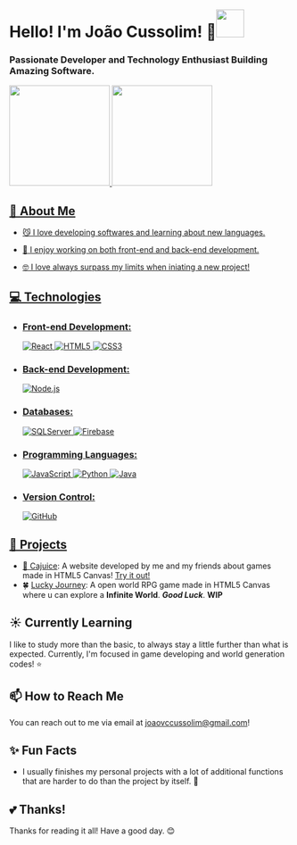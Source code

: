 # Hello! I'm João Cussolim! 🫵<img src="https://github.com/user-attachments/assets/3c4f89d4-6be2-41fd-a023-7e8525bb922b" width="50" height="50">

### Passionate Developer and Technology Enthusiast Building Amazing Software.

<div>
<a href="https://github.com/JoaoCussolim">
<img loading="lazy" height="180em" src="https://github-readme-stats.vercel.app/api/top-langs/?username=JoaoCussolim&layout=compact&langs_count=7&theme=dracula"/>
<img loading="lazy" height="180em" src="https://github-readme-stats.vercel.app/api?username=JoaoCussolim&show_icons=true&theme=dracula&include_all_commits=true&count_private=true"/>
</div>

## 🚀 About Me

- 😼 I love developing softwares and learning about new languages.<br>

- 🔗 I enjoy working on both front-end and back-end development.<br>

- 🤓 I love always surpass my limits when iniating a new project!<br>

## 💻 Technologies

- ### Front-end Development: <br>
  ![React](https://img.shields.io/badge/React-61DAFB?style=for-the-badge&logo=react&logoColor=black)
  ![HTML5](https://img.shields.io/badge/HTML5-E34F26?style=for-the-badge&logo=html5&logoColor=white)
  ![CSS3](https://img.shields.io/badge/CSS3-1572B6?style=for-the-badge&logo=css3&logoColor=white)

- ### Back-end Development: <br>
  ![Node.js](https://img.shields.io/badge/Node.js-339933?style=for-the-badge&logo=node.js&logoColor=white)

- ### Databases: <br>
  ![SQLServer](https://img.shields.io/badge/Microsoft_SQL_Server-CC2927?style=for-the-badge&logo=microsoft-sql-server&logoColor=white)
  ![Firebase](https://img.shields.io/badge/Firebase-FFCA28?style=for-the-badge&logo=firebase&logoColor=black)

- ### Programming Languages: <br>
  ![JavaScript](https://img.shields.io/badge/JavaScript-F7DF1E?style=for-the-badge&logo=javascript&logoColor=black)
  ![Python](https://img.shields.io/badge/Python-3776AB?style=for-the-badge&logo=python&logoColor=white)
  ![Java](https://img.shields.io/badge/Java-007396?style=for-the-badge&logo=java&logoColor=white)

- ### Version Control: <br>
  ![GitHub](https://img.shields.io/badge/GitHub-181717?style=for-the-badge&logo=github&logoColor=white)

## 🔭 Projects

- 🥭 [Cajuice](https://github.com/JoaoCussolim/Cajuice): A website developed by me and my friends about games made in HTML5 Canvas! [Try it out!](https://cajuice.vercel.app/)
- 🍀 [Lucky Journey](https://github.com/JoaoCussolim/Lucky-Journey): A open world RPG game made in HTML5 Canvas where u can explore a **Infinite World**. ***Good Luck***. **WIP**

## ☀️ Currently Learning

I like to study more than the basic, to always stay a little further than what is expected. Currently, I'm focused in game developing and world generation codes! ⭐

## 📫 How to Reach Me

You can reach out to me via email at [joaovccussolim@gmail.com](mailto:joaovccussolim@gmail.com)!

## ✨ Fun Facts

- I usually finishes my personal projects with a lot of additional functions that are harder to do than the project by itself. 🫠

## 💕 Thanks!

Thanks for reading it all!
Have a good day. 😊
